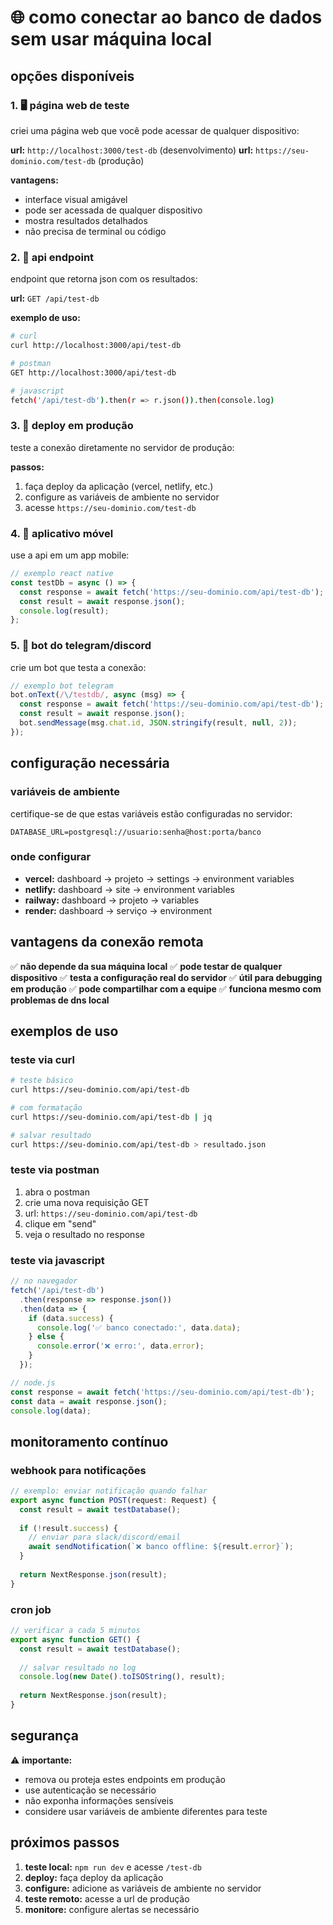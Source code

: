 # 🌐 como conectar ao banco de dados sem usar máquina local

## opções disponíveis

### 1. 🖥️ página web de teste

criei uma página web que você pode acessar de qualquer dispositivo:

**url:** `http://localhost:3000/test-db` (desenvolvimento)
**url:** `https://seu-dominio.com/test-db` (produção)

**vantagens:**

- interface visual amigável
- pode ser acessada de qualquer dispositivo
- mostra resultados detalhados
- não precisa de terminal ou código

### 2. 🔌 api endpoint

endpoint que retorna json com os resultados:

**url:** `GET /api/test-db`

**exemplo de uso:**

```bash
# curl
curl http://localhost:3000/api/test-db

# postman
GET http://localhost:3000/api/test-db

# javascript
fetch('/api/test-db').then(r => r.json()).then(console.log)
```

### 3. 🚀 deploy em produção

teste a conexão diretamente no servidor de produção:

**passos:**

1. faça deploy da aplicação (vercel, netlify, etc.)
2. configure as variáveis de ambiente no servidor
3. acesse `https://seu-dominio.com/test-db`

### 4. 📱 aplicativo móvel

use a api em um app mobile:

```javascript
// exemplo react native
const testDb = async () => {
  const response = await fetch('https://seu-dominio.com/api/test-db');
  const result = await response.json();
  console.log(result);
};
```

### 5. 🤖 bot do telegram/discord

crie um bot que testa a conexão:

```javascript
// exemplo bot telegram
bot.onText(/\/testdb/, async (msg) => {
  const response = await fetch('https://seu-dominio.com/api/test-db');
  const result = await response.json();
  bot.sendMessage(msg.chat.id, JSON.stringify(result, null, 2));
});
```

## configuração necessária

### variáveis de ambiente

certifique-se de que estas variáveis estão configuradas no servidor:

```env
DATABASE_URL=postgresql://usuario:senha@host:porta/banco
```

### onde configurar

- **vercel:** dashboard → projeto → settings → environment variables
- **netlify:** dashboard → site → environment variables
- **railway:** dashboard → projeto → variables
- **render:** dashboard → serviço → environment

## vantagens da conexão remota

✅ **não depende da sua máquina local**
✅ **pode testar de qualquer dispositivo**
✅ **testa a configuração real do servidor**
✅ **útil para debugging em produção**
✅ **pode compartilhar com a equipe**
✅ **funciona mesmo com problemas de dns local**

## exemplos de uso

### teste via curl

```bash
# teste básico
curl https://seu-dominio.com/api/test-db

# com formatação
curl https://seu-dominio.com/api/test-db | jq

# salvar resultado
curl https://seu-dominio.com/api/test-db > resultado.json
```

### teste via postman

1. abra o postman
2. crie uma nova requisição GET
3. url: `https://seu-dominio.com/api/test-db`
4. clique em "send"
5. veja o resultado no response

### teste via javascript

```javascript
// no navegador
fetch('/api/test-db')
  .then(response => response.json())
  .then(data => {
    if (data.success) {
      console.log('✅ banco conectado:', data.data);
    } else {
      console.error('❌ erro:', data.error);
    }
  });

// node.js
const response = await fetch('https://seu-dominio.com/api/test-db');
const data = await response.json();
console.log(data);
```

## monitoramento contínuo

### webhook para notificações

```javascript
// exemplo: enviar notificação quando falhar
export async function POST(request: Request) {
  const result = await testDatabase();
  
  if (!result.success) {
    // enviar para slack/discord/email
    await sendNotification(`❌ banco offline: ${result.error}`);
  }
  
  return NextResponse.json(result);
}
```

### cron job

```javascript
// verificar a cada 5 minutos
export async function GET() {
  const result = await testDatabase();
  
  // salvar resultado no log
  console.log(new Date().toISOString(), result);
  
  return NextResponse.json(result);
}
```

## segurança

⚠️ **importante:**

- remova ou proteja estes endpoints em produção
- use autenticação se necessário
- não exponha informações sensíveis
- considere usar variáveis de ambiente diferentes para teste

## próximos passos

1. **teste local:** `npm run dev` e acesse `/test-db`
2. **deploy:** faça deploy da aplicação
3. **configure:** adicione as variáveis de ambiente no servidor
4. **teste remoto:** acesse a url de produção
5. **monitore:** configure alertas se necessário
